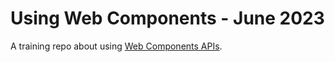 # Using Web Components - June 2023

A training repo about using [Web Components APIs](https://developer.mozilla.org/en-US/docs/Web/API/Web_Components).
